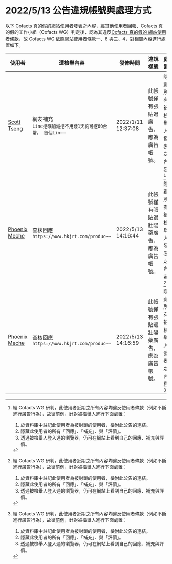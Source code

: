 2022/5/13 公告違規帳號與處理方式
=========

以下 Cofacts 真的假的網站使用者發表之內容，經[其他使用者回報](https://docs.google.com/spreadsheets/d/e/2PACX-1vRdcwXdC36xfgXfSMSk527Zbel9A-__vwRXkQ0NjkzSXoSPETCFc7sI7SoaAFdPCfskugtQL-Md8JgH/pubhtml?gid=438362561&single=true)、Cofacts 真的假的工作小組（Cofacts WG）判定後，認為其違反[Cofacts 真的假的 網站使用者條款](https://github.com/cofacts/rumors-site/blob/master/LEGAL.md)，故 Cofacts WG 依照網站使用者條款一、6 與三、4，對相關內容進行處置如下。

| 使用者 | 遭檢舉內容 | 發佈時間 | 違規樣態 | 處置 |
| ----- | -------- | ------- | ------- | --- |
| [Scott Tseng](https://cofacts.github.io/community-builder/#/editorworks?showAll=1&day=365&userId=qCRsR34BvUvLpBdgxO9H) | 網友補充<br>`Line挖礦加減挖不用錢1天約可挖60台幣。 首個Lin⋯⋯` | 2022/1/11 12:37:08 | 此帳號僅有張貼過廣告，應為廣告帳號。 | 隱藏所有被檢舉人發表之內容 [^block] |
| [Phoenix Meche](https://cofacts.github.io/community-builder/#/editorworks?showAll=1&day=365&userId=liYPvIABvUvLpBdgEdZl) | 查核回應<br>`https://www.hkjrt.com/produc⋯⋯` | 2022/5/13 14:16:44 | 此帳號僅有張貼過壯陽藥廣告，應為廣告帳號。 | 隱藏所有被檢舉人發表之內容 [^block] |
| [Phoenix Meche](https://cofacts.github.io/community-builder/#/editorworks?showAll=1&day=365&userId=liYPvIABvUvLpBdgEdZl) | 查核回應<br>`https://www.hkjrt.com/produc⋯⋯` | 2022/5/13 14:16:59 | 此帳號僅有張貼過壯陽藥廣告，應為廣告帳號。 | 隱藏所有被檢舉人發表之內容 [^block] |

[^block]: 
    經 Cofacts WG 研判，此使用者近期之所有內容均違反使用者條款（例如不斷進行廣告行為），故循[前例](https://github.com/cofacts/takedowns/blob/master/2021/1125-2nd-spam.md)，針對被檢舉人進行下面處置：
    1. 於資料庫中註記此使用者為被封鎖的使用者，檢附此公告的連結。
    2. 隱藏此使用者的所有「回應」、「補充」、與「評價」。
    3. 透過被檢舉人登入過的瀏覽器，仍可在網站上看到自己的回應、補充與評價。
